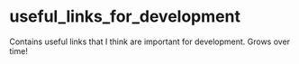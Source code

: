 # useful_links_for_development
Contains useful links that I think are important for development. Grows over time!
